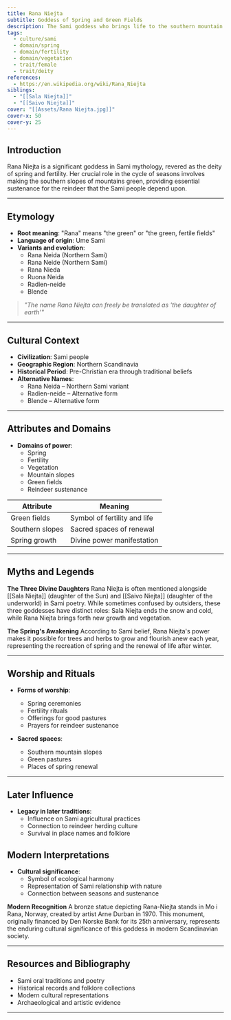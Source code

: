 ```yaml
---
title: Rana Niejta
subtitle: Goddess of Spring and Green Fields
description: The Sami goddess who brings life to the southern mountain slopes, ensuring sustenance for the reindeer and prosperity for her people
tags:
  - culture/sami
  - domain/spring
  - domain/fertility
  - domain/vegetation
  - trait/female
  - trait/deity
references:
  - https://en.wikipedia.org/wiki/Rana_Niejta
siblings:
  - "[[Sala Niejta]]"
  - "[[Saivo Niejta]]"
cover: "[[Assets/Rana Niejta.jpg]]"
cover-x: 50
cover-y: 25
---
```

##  Introduction
Rana Niejta is a significant goddess in Sami mythology, revered as the deity of spring and fertility. Her crucial role in the cycle of seasons involves making the southern slopes of mountains green, providing essential sustenance for the reindeer that the Sami people depend upon.

---

## Etymology

- **Root meaning**: "Rana" means "the green" or "the green, fertile fields"
- **Language of origin**: Ume Sami
- **Variants and evolution**: 
  - Rana Neida (Northern Sami)
  - Rana Neide (Northern Sami)
  - Rana Nieda
  - Ruona Neida
  - Radien-neide
  - Blende

> _"The name Rana Niejta can freely be translated as 'the daughter of earth'"_

---

##  Cultural Context

- **Civilization**: Sami people
- **Geographic Region**: Northern Scandinavia
- **Historical Period**: Pre-Christian era through traditional beliefs
- **Alternative Names**:
  - Rana Neida – Northern Sami variant
  - Radien-neide – Alternative form
  - Blende – Alternative form

---

## Attributes and Domains

- **Domains of power**: 
  - Spring
  - Fertility
  - Vegetation
  - Mountain slopes
  - Green fields
  - Reindeer sustenance

| Attribute       | Meaning                        |
|----------------|---------------------------------|
| Green fields   | Symbol of fertility and life    |
| Southern slopes| Sacred spaces of renewal        |
| Spring growth  | Divine power manifestation      |

---

## Myths and Legends

**The Three Divine Daughters**
Rana Niejta is often mentioned alongside [[Sala Niejta]] (daughter of the Sun) and [[Saivo Niejta]] (daughter of the underworld) in Sami poetry. While sometimes confused by outsiders, these three goddesses have distinct roles: Sala Niejta ends the snow and cold, while Rana Niejta brings forth new growth and vegetation.

**The Spring's Awakening**
According to Sami belief, Rana Niejta's power makes it possible for trees and herbs to grow and flourish anew each year, representing the recreation of spring and the renewal of life after winter.

---

## Worship and Rituals

- **Forms of worship**: 
  - Spring ceremonies
  - Fertility rituals
  - Offerings for good pastures
  - Prayers for reindeer sustenance

- **Sacred spaces**: 
  - Southern mountain slopes
  - Green pastures
  - Places of spring renewal

---

## Later Influence

- **Legacy in later traditions**:
  - Influence on Sami agricultural practices
  - Connection to reindeer herding culture
  - Survival in place names and folklore

## Modern Interpretations

- **Cultural significance**: 
  - Symbol of ecological harmony
  - Representation of Sami relationship with nature
  - Connection between seasons and sustenance

**Modern Recognition**
A bronze statue depicting Rana-Niejta stands in Mo i Rana, Norway, created by artist Arne Durban in 1970. This monument, originally financed by Den Norske Bank for its 25th anniversary, represents the enduring cultural significance of this goddess in modern Scandinavian society.

---

## Resources and Bibliography

- Sami oral traditions and poetry
- Historical records and folklore collections
- Modern cultural representations
- Archaeological and artistic evidence

---